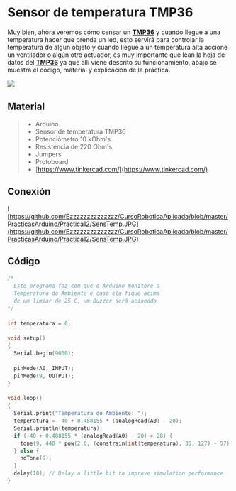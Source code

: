 # Sensor de temperatura TMP36

Muy bien, ahora veremos cómo censar un **[TMP36](http://ctms.engin.umich.edu/CTMS/Content/Activities/TMP35_36_37.pdf)** y cuando llegue a una temperatura hacer que prenda un led, esto servirá para controlar la temperatura de algún objeto y cuando llegue a un temperatura alta accione un ventilador o algún otro actuador, es muy importante que lean la hoja de datos del **[TMP36](http://ctms.engin.umich.edu/CTMS/Content/Activities/TMP35_36_37.pdf)** ya que allí viene descrito su funcionamiento, abajo se muestra el código, material y explicación de la práctica.

![](http://www.learningaboutelectronics.com/images/TMP36-pinout.png)

## Material
> - Arduino
> - Sensor de temperatura TMP36
> - Potenciómetro 10 kOhm's
> - Resistencia de 220 Ohm's
> - Jumpers
> - Protoboard
> - [https://www.tinkercad.com/](https://www.tinkercad.com/)

## Conexión
![https://github.com/Ezzzzzzzzzzzzzz/CursoRoboticaAplicada/blob/master/PracticasArduino/Practica12/SensTemp.JPG](https://github.com/Ezzzzzzzzzzzzzz/CursoRoboticaAplicada/blob/master/PracticasArduino/Practica12/SensTemp.JPG)

## Código
```c
/*
  Este programa faz com que o Arduino monitore a
  Temperatura do Ambiente e caso ela fique acima
  de um limiar de 25 C, um Buzzer será acionado
*/

int temperatura = 0;

void setup()
{
  Serial.begin(9600);

  pinMode(A0, INPUT);
  pinMode(9, OUTPUT);
}

void loop()
{
  Serial.print("Temperatura do Ambiente: ");
  temperatura = -40 + 0.488155 * (analogRead(A0) - 20);
  Serial.println(temperatura);
  if (-40 + 0.488155 * (analogRead(A0) - 20) > 28) {
    tone(9, 440 * pow(2.0, (constrain(int(temperatura), 35, 127) - 57) / 12.0), 1000);
  } else {
    noTone(9);
  }
  delay(10); // Delay a little bit to improve simulation performance
}
```
<!--stackedit_data:
eyJoaXN0b3J5IjpbMTY4MTA1MjYwMSwtMzQ4NzQxMTE1LC03Mz
I1MDA1NzZdfQ==
-->